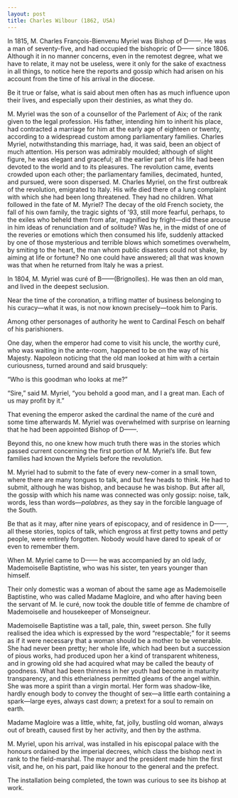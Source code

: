 ```yaml
---
layout: post
title: Charles Wilbour (1862, USA)
---
```

In 1815, M. Charles François-Bienvenu Myriel was Bishop of D——. He was a man of seventy-five, and had occupied the bishopric of D—— since 1806. Although it in no manner concerns, even in the remotest degree, what we have to relate, it may not be useless, were it only for the sake of exactness in all things, to notice here the reports and gossip which had arisen on his account from the time of his arrival in the diocese.

Be it true or false, what is said about men often has as much influence upon their lives, and especially upon their destinies, as what they do.

M. Myriel was the son of a counsellor of the Parlement of Aix; of the rank given to the legal profession. His father, intending him to inherit his place, had contracted a marriage for him at the early age of eighteen or twenty, according to a widespread custom among parliamentary families. Charles Myriel, notwithstanding this marriage, had, it was said, been an object of much attention. His person was admirably moulded; although of slight figure, he was elegant and graceful; all the earlier part of his life had been devoted to the world and to its pleasures. The revolution came, events crowded upon each other; the parliamentary families, decimated, hunted, and pursued, were soon dispersed. M. Charles Myriel, on the first outbreak of the revolution, emigrated to Italy. His wife died there of a lung complaint with which she had been long threatened. They had no children. What followed in the fate of M. Myriel? The decay of the old French society, the fall of his own family, the tragic sights of ’93, still more fearful, perhaps, to the exiles who beheld them from afar, magnified by fright—did these arouse in him ideas of renunciation and of solitude? Was he, in the midst of one of the reveries or emotions which then consumed his life, suddenly attacked by one of those mysterious and terrible blows which sometimes overwhelm, by smiting to the heart, the man whom public disasters could not shake, by aiming at life or fortune? No one could have answered; all that was known was that when he returned from Italy he was a priest.

In 1804, M. Myriel was curé of B——(Brignolles). He was then an old man, and lived in the deepest seclusion.

Near the time of the coronation, a trifling matter of business belonging to his curacy—what it was, is not now known precisely—took him to Paris.

Among other personages of authority he went to Cardinal Fesch on behalf of his parishioners.

One day, when the emperor had come to visit his uncle, the worthy curé, who was waiting in the ante-room, happened to be on the way of his Majesty. Napoleon noticing that the old man looked at him with a certain curiousness, turned around and said brusquely:

“Who is this goodman who looks at me?”

“Sire,” said M. Myriel, “you behold a good man, and I a great man. Each of us may profit by it.”

That evening the emperor asked the cardinal the name of the curé and some time afterwards M. Myriel was overwhelmed with surprise on learning that he had been appointed Bishop of D——.

Beyond this, no one knew how much truth there was in the stories which passed current concerning the first portion of M. Myriel’s life. But few families had known the Myriels before the revolution.

M. Myriel had to submit to the fate of every new-comer in a small town, where there are many tongues to talk, and but few heads to think. He had to submit, although he was bishop, and because he was bishop. But after all, the gossip with which his name was connected was only gossip: noise, talk, words, less than words—_palabres_, as they say in the forcible language of the South.

Be that as it may, after nine years of episcopacy, and of residence in D——, all these stories, topics of talk, which engross at first petty towns and petty people, were entirely forgotten. Nobody would have dared to speak of or even to remember them.

When M. Myriel came to D—— he was accompanied by an old lady, Mademoiselle Baptistine, who was his sister, ten years younger than himself.

Their only domestic was a woman of about the same age as Mademoiselle Baptistine, who was called Madame Magloire, and who after having been the servant of M. le curé, now took the double title of femme de chambre of Mademoiselle and housekeeper of Monseigneur.

Mademoiselle Baptistine was a tall, pale, thin, sweet person. She fully realised the idea which is expressed by the word “respectable;” for it seems as if it were necessary that a woman should be a mother to be venerable. She had never been pretty; her whole life, which had been but a succession of pious works, had produced upon her a kind of transparent whiteness, and in growing old she had acquired what may be called the beauty of goodness. What had been thinness in her youth had become in maturity transparency, and this etherialness permitted gleams of the angel within. She was more a spirit than a virgin mortal. Her form was shadow-like, hardly enough body to convey the thought of sex—a little earth containing a spark—large eyes, always cast down; a pretext for a soul to remain on earth.

Madame Magloire was a little, white, fat, jolly, bustling old woman, always out of breath, caused first by her activity, and then by the asthma.

M. Myriel, upon his arrival, was installed in his episcopal palace with the honours ordained by the imperial decrees, which class the bishop next in rank to the field-marshal. The mayor and the president made him the first visit, and he, on his part, paid like honour to the general and the prefect.

The installation being completed, the town was curious to see its bishop at work.
